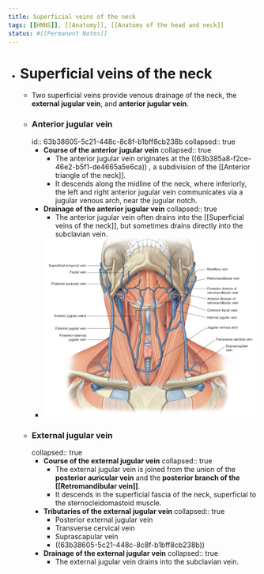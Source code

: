 ```yaml
---
title: Superficial veins of the neck
tags: [[HNNS]], [[Anatomy]], [[Anatomy of the head and neck]]
status: #[[Permanent Notes]] 
---
```


- # Superficial veins of the neck
	- Two superficial veins provide venous drainage of the neck, the **external jugular vein**, and **anterior jugular vein**.
	- ### Anterior jugular vein
	  id:: 63b38605-5c21-448c-8c8f-b1bff8cb238b
	  collapsed:: true
		- **Course of the anterior jugular vein**
		  collapsed:: true
			- The anterior jugular vein originates at the ((63b385a8-f2ce-46e2-b5f1-de4665a5e6ca)) , a subdivision of the [[Anterior triangle of the neck]].
			- It descends along the midline of the neck, where inferiorly, the left and right anterior jugular vein communicates via a jugular venous arch, near the jugular notch.
		- **Drainage of the anterior jugular vein**
		  collapsed:: true
			- The anterior jugular vein often drains into the [[Superficial veins of the neck]], but sometimes drains directly into the subclavian vein.
		- ![image.png](../assets/image_1672987669237_0.png)
	- ### External jugular vein
	  collapsed:: true
		- **Course of the external jugular vein**
		  collapsed:: true
			- The external jugular vein is joined from the union of the **posterior auricular vein** and the **posterior branch of the [[Retromandibular vein]]**.
			- It descends in the superficial fascia of the neck, superficial to the sternocleidomastoid muscle.
		- **Tributaries of the external jugular vein**
		  collapsed:: true
			- Posterior external jugular vein
			- Transverse cervical vein
			- Suprascapular vein
			- ((63b38605-5c21-448c-8c8f-b1bff8cb238b))
		- **Drainage of the external jugular vein**
		  collapsed:: true
			- The external jugular vein drains into the subclavian vein.